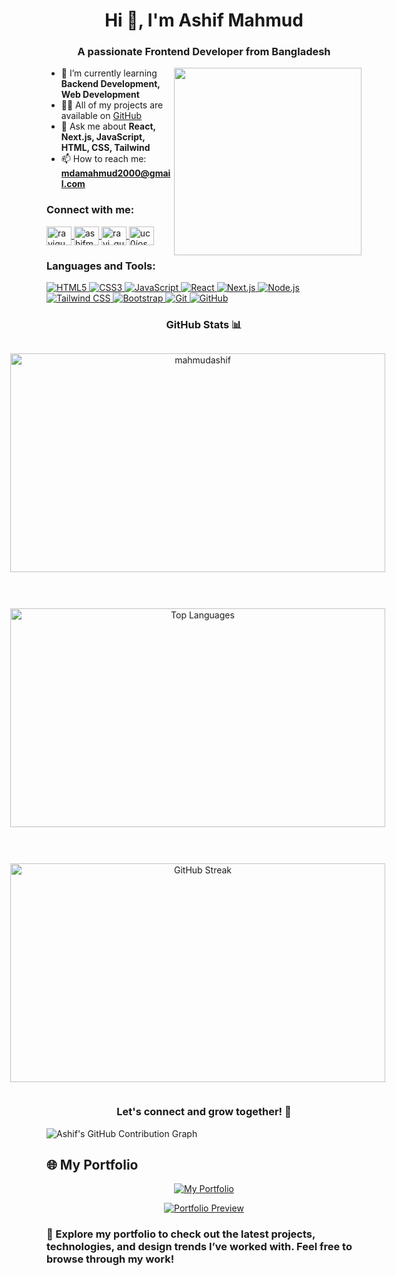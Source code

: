 <h1 align="center">Hi 👋, I'm Ashif Mahmud</h1>
<h3 align="center">A passionate Frontend Developer from Bangladesh</h3>
<img src="https://media.giphy.com/media/K5kfQExKk731K/giphy.gif" width="300px" align="right" alt="">

- 🌱 I’m currently learning **Backend Development, Web Development**  
- 👨‍💻 All of my projects are available on [GitHub](https://github.com/mahmudashif)  
- 💬 Ask me about **React, Next.js, JavaScript, HTML, CSS, Tailwind**  
- 📫 How to reach me: **mdamahmud2000@gmail.com**  

<h3 align="left">Connect with me:</h3>
<p align="left">
  <a href="https://twitter.com/ravigup81300184" target="blank">
    <img align="center" src="https://raw.githubusercontent.com/rahuldkjain/github-profile-readme-generator/master/src/images/icons/Social/twitter.svg" alt="ravigup81300184" height="30" width="40" />
  </a>
  <a href="https://www.linkedin.com/in/ashifmahmud4687/" target="blank">
    <img align="center" src="https://raw.githubusercontent.com/rahuldkjain/github-profile-readme-generator/master/src/images/icons/Social/linked-in-alt.svg" alt="ashifmahmud4687" height="30" width="40" />
  </a>
  <a href="https://www.instagram.com/__ravi_gupta226/" target="blank">
    <img align="center" src="https://raw.githubusercontent.com/rahuldkjain/github-profile-readme-generator/master/src/images/icons/Social/instagram.svg" alt="ravi_gupta226" height="30" width="40" />
  </a>
  <a href="https://www.youtube.com/channel/uc0jospamwhg5j9sj4sgtbzw" target="blank">
    <img align="center" src="https://raw.githubusercontent.com/rahuldkjain/github-profile-readme-generator/master/src/images/icons/Social/youtube.svg" alt="uc0jospamwhg5j9sj4sgtbzw" height="30" width="40" />
  </a>
</p>

<h3 align="left">Languages and Tools:</h3>
<p align="left">
  <a href="https://developer.mozilla.org/en-US/docs/Web/HTML/" target="_blank" rel="noreferrer">
    <img src="https://img.shields.io/badge/HTML5-E34F26?style=for-the-badge&logo=html5&logoColor=white" alt="HTML5"/>
  </a>
  <a href="https://developer.mozilla.org/en-US/docs/Web/CSS/" target="_blank" rel="noreferrer">
    <img src="https://img.shields.io/badge/CSS3-1572B6?style=for-the-badge&logo=css3&logoColor=white" alt="CSS3"/>
  </a>
  <a href="https://www.javascript.com/" target="_blank" rel="noreferrer">
    <img src="https://img.shields.io/badge/JavaScript-F7DF1E?style=for-the-badge&logo=javascript&logoColor=black" alt="JavaScript"/>
  </a>
  <a href="https://reactjs.org/" target="_blank" rel="noreferrer">
    <img src="https://img.shields.io/badge/React-61DAFB?style=for-the-badge&logo=react&logoColor=black" alt="React"/>
  </a>
  <a href="https://nextjs.org/" target="_blank" rel="noreferrer">
    <img src="https://img.shields.io/badge/Next.js-000000?style=for-the-badge&logo=nextdotjs&logoColor=white" alt="Next.js"/>
  </a>
  <a href="https://nodejs.org/" target="_blank" rel="noreferrer">
    <img src="https://img.shields.io/badge/Node.js-339933?style=for-the-badge&logo=nodedotjs&logoColor=white" alt="Node.js"/>
  </a>
  <a href="https://tailwindcss.com/" target="_blank" rel="noreferrer">
    <img src="https://img.shields.io/badge/Tailwind_CSS-06B6D4?style=for-the-badge&logo=tailwindcss&logoColor=white" alt="Tailwind CSS"/>
  </a>
  <a href="https://getbootstrap.com/" target="_blank" rel="noreferrer">
    <img src="https://img.shields.io/badge/Bootstrap-7952B3?style=for-the-badge&logo=bootstrap&logoColor=white" alt="Bootstrap"/>
  </a>
  <a href="https://git-scm.com/" target="_blank" rel="noreferrer">
    <img src="https://img.shields.io/badge/Git-F05032?style=for-the-badge&logo=git&logoColor=white" alt="Git"/>
  </a>
  <a href="https://github.com/" target="_blank" rel="noreferrer">
    <img src="https://img.shields.io/badge/GitHub-181717?style=for-the-badge&logo=github&logoColor=white" alt="GitHub"/>
  </a>
</p>

<h3 align="center">GitHub Stats 📊</h3>

<!-- Wrapper for the stats with animation -->
<div class="stats-wrapper">
  <p align="center" class="animated-stats">
    <img src="https://github-readme-stats.vercel.app/api?username=mahmudashif&show_icons=true&locale=en&theme=radical" alt="mahmudashif" width="600" height="350" />
  </p>

  <p align="center" class="animated-stats">
    <img src="https://github-readme-stats.vercel.app/api/top-langs?username=mahmudashif&show_icons=true&locale=en&layout=compact&theme=radical" alt="Top Languages" width="600" height="350" />
  </p>

  <p align="center" class="animated-stats">
    <img src="https://github-readme-streak-stats.herokuapp.com/?user=mahmudashif&theme=radical" alt="GitHub Streak" width="600" height="350" />
  </p>
</div>

<h3 align="center">Let's connect and grow together! 🚀</h3>

<!-- Style block to include the animation -->
<style>
  /* Wrapper for the stats with flex layout and animation */
  .stats-wrapper {
    display: flex;
    justify-content: center;
    gap: 30px;
    flex-wrap: wrap;
    animation: slideIn 4s ease-in-out infinite alternate;
  }

  /* Animation for sliding effect (left to right) */
  @keyframes slideIn {
    0% {
      transform: translateX(-10px);
    }
    50% {
      transform: translateX(10px);
    }
    100% {
      transform: translateX(-10px);
    }
  }

  /* Animation for each stat (fade in effect) */
  .animated-stats {
    animation: fadeIn 2s ease-out 1s forwards;
  }

  /* Fade-in effect for images */
  @keyframes fadeIn {
    0% {
      opacity: 0;
    }
    100% {
      opacity: 1;
    }
  }
</style>


![Ashif's GitHub Contribution Graph](https://github-readme-activity-graph.vercel.app/graph?username=mahmudashif&theme=react-dark)

## 🌐 My Portfolio

<p align="center">
  <a href="https://portfolio-ashif-mahmuds-projects.vercel.app/" target="_blank">
    <img src="https://img.shields.io/badge/Visit%20My%20Portfolio-000000?style=for-the-badge&logo=github&logoColor=white" alt="My Portfolio" />
  </a>
</p>

<p align="center">
  <a href="https://portfolio-ashif-mahmuds-projects.vercel.app/" target="_blank">
    <img src="https://via.placeholder.com/800x400.png?text=Portfolio+Preview" alt="Portfolio Preview" />
  </a>
</p>

### 🚀 Explore my portfolio to check out the latest projects, technologies, and design trends I’ve worked with. Feel free to browse through my work!
